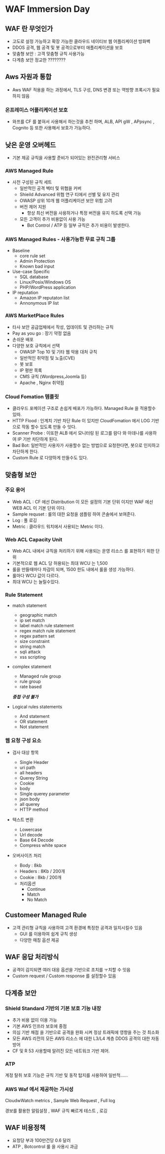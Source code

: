 # WAF Immersion Day

## WAF 란 무엇인가
- 고도로 설정 가능하고 확장 가능한 클라우드 네이티브 웹 어플리케이션 방화벽
- DDOS 공격, 웹 공격 및 봇 공격으로부터 애플리케이션을 보호
- 맞춤형 보안 : 고객 맞춤형 규칙 사용가능
- 다계층 보안 정교한 ????????

## Aws 자원과 통합
- Aws WAF 적용을 하는 과정에서, TLS 구성, DNS 변경 또는 역방향 프록시가 필요하지 않음

### 온프레미스 어플리케이션 보호
- 와프를 CF 를 붙혀서 사용해서 하는것을 추천 하며, ALB, API gW , APpsync , Cognito 등 또한 사용해서 보호가 가능하다.

## 낮은 운영 오버헤드 
- 기본 제공 규칙을 사용할 준비가 되어있는 완전관리형 서비스
### AWS Managed Rule
- 사전 구성된 규칙 세트
  - 일반적인 공격 벡터 및 위협을 커버
  - Shieild Advanced 위협 연구 티에서 선별 및 유지 관리
  - OWASP 상위 10개 웹 어플리케이션 보안 위험 고려
  - 버전 제어 지원
    - 항상 최신 버전을 사용하거나 특정 버전을 유지 하도록 선택 가능
  - 모든 고객이 추가 비용없이 사용 가능
    - Bot Control / ATP 등 일부 규칙은 추가 비용이 발생한다.
### AWS Managed Rules - 사용가능한 무료 규칙 그룹
- Baseline
  - core rule set
  - Admin Protection
  - Known bad input
- Use-case Specific
  - SQL database
  - Linux/Posix/Windows OS
  - PHP/WordPress application
- IP reputation
  - Amazon IP reputaton list
  - Annonymous IP list

### AWS MarketPlace Rules 
- 타사 보안 공급업체에서 작성, 업데이트 및 관리하는 규칙
- Pay as you go : 장기 약정 없음
- 손쉬운 배포
- 다양한 보호 규칙에서 선택
  - OWASP Top 10 및 기타 웹 악용 대처 규칙
  - 일반적인 취약점 및 노출(CVE)
  - 봇 보호
  - IP 평판 목록
  - CMS 규칙 (Wordpress,Joomla 등)
  - Apache , Nginx 취약점

### Cloud Fomation 템플릿
- 클라우드 포메이션 구조로 손쉽게 배포가 가능하다. Managed Rule 을 적용할수 있따.
- HTTP Flood : 인계치 기반 차단 Rule 이 있지만 CloudFomation 에서 LOG 기반으로 작동 할수 있도록 만들 수 잇다.
- Scanner Probe : 이또한 ALB 에서 모니터링 된 로그를 람다 와 아데나를 사용하여 IP 기반 차단하게 된다.
- Bad Bot: 일반적인 사용자가 사용할수 없는 방법으로 요청한다면, 봇으로 인지하고 차단하게 한다.
- Custom Rule 로 다양하게 만들수도 있다.

## 맞춤형 보안
### 주요 용어
- Web ACL : CF 에선 Distribution 이 모든 설정의 기본 단위 이지만 WAF 에선 WEB ACL 이 기본 단위 이다.
- Sample requset : 룰의 대한 요청을 샘플링 하여 콘솔에서 보여준다.
- Log : 풀 로깅
- Metric : 클라우드 워치에서 사용되는 Metric 이다.

### Web ACL Capacity Unit 
- Web ACL 내에서 규칙을 처리하기 위해 사용되는 운영 리소스 를 표현하기 위한 단위
- 기본적으로 웹 ACL 당 허용되는 최대 WCU 는 1,500
- 룰을 만들때마다 차감이 되며, 1500 한도 내에서 룰을 생성 가능하다.
- 룰마다 WCU 값이 다르다.
- 최대 WCU 는 늘릴수있다.

### Rule Statement 
- match statement
  - geographic match
  - ip set match
  - label match rule statement
  - regex match rule statement
  - regex pattern set
  - size constraint 
  - string match 
  - sqli attack
  - xss scripting
- complex statement
  - Managed rule group
  - rule group
  - rate based
  
  ***중첩 구성 불가***
- Logical rules statements
  - And statement 
  - OR statement
  - Not statement

### 웹 요청 구성 요소
- 검사 대상 항목
  - Single Header
  - uri path
  - all headers
  - Querey String
  - Cookie
  - body
  - Single querey parameter
  - json body
  - all querey
  - HTTP method
- 텍스트 변환
  - Lowercase
  - Url decode
  - Base 64 Decode
  - Compress white space

- 오버사이즈 처리
  -  Body : 8kb
  -  Headers : 8Kb / 200개
  -  Cookie : 8kb / 200개
  -  처리옵션
     -  Continue 
     -  Match
     -  No Match

## Customeer Managed Rule
- 고객 관리형 규칙을 사용하여 고객 환경에 특정한 공격과 일치시킬수 있음
  - GUI 를 이용하여 쉽게 규칙 생성
  - 다양한 매칭 옵션 제공

## WAF 응답 처리방식
- 공격이 감지되면 여러 대응 옵션을 기반으로 조치를 ㅜ치할 수 잇음
- Custom request / Custom response 를 설정할수 있음

## 다계층 보안
### Shield Standard 기반의 기본 보호 기능 내장
- 추가 비용 없이 이용 가능
- 기본 AWS 인프라 보호에 중점
- 의심 기반 채점 을 기반으로 공격을 완화 시켜 정상 트래픽에 영향을 주는 것 최소화
- 모든 AWS 리전의 모든 AWS 리소스 에 대한 L3/L4 계층 DDOS 공격의 대한 자동 방어
- CF 및 R 53 사용할때 알려진 모든 네트워크 기반 제어.

### ATP 
계정 탈취 보호 기능은 규칙 기반 및 동작 탑지를 사용하여 일반적......

### AWS Waf 에서 제공하는 가시성
CloudwWatch metrics , Sample Web Request , Full log

경보를 활용한 알림설정 , WAF 규칙 빠르게 테스트 , 로깅

## WAF 비용정책 
- 요청당 부과 100만건당 0.6 달러
- ATP , Botcontrol 룰 을 사용시 과금
  